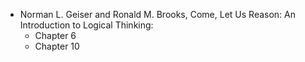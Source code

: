 ---
---

- Norman L. Geiser and Ronald M. Brooks, Come, Let Us Reason: An Introduction to Logical Thinking:
  - Chapter 6
  - Chapter 10

